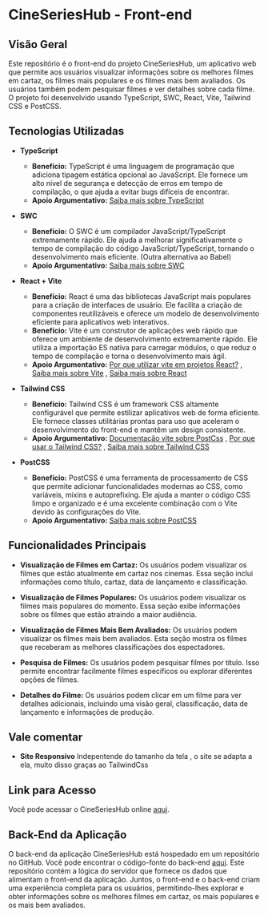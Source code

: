 # CineSeriesHub - Front-end

## Visão Geral

Este repositório é o front-end do projeto CineSeriesHub, um aplicativo web que permite aos usuários visualizar informações sobre os melhores filmes em cartaz, os filmes mais populares e os filmes mais bem avaliados. Os usuários também podem pesquisar filmes e ver detalhes sobre cada filme. O projeto foi desenvolvido usando TypeScript, SWC, React, Vite, Tailwind CSS e PostCSS.

## Tecnologias Utilizadas

- **TypeScript**
  - **Benefício:** TypeScript é uma linguagem de programação que adiciona tipagem estática opcional ao JavaScript. Ele fornece um alto nível de segurança e detecção de erros em tempo de compilação, o que ajuda a evitar bugs difíceis de encontrar.
  - **Apoio Argumentativo:** [Saiba mais sobre TypeScript](https://www.typescriptlang.org/)

- **SWC**
  - **Benefício:** O SWC é um compilador JavaScript/TypeScript extremamente rápido. Ele ajuda a melhorar significativamente o tempo de compilação do código JavaScript/TypeScript, tornando o desenvolvimento mais eficiente. (Outra alternativa ao Babel)
  - **Apoio Argumentativo:** [Saiba mais sobre SWC](https://swc.rs/)

- **React + Vite**
  - **Benefício:** React é uma das bibliotecas JavaScript mais populares para a criação de interfaces de usuário. Ele facilita a criação de componentes reutilizáveis e oferece um modelo de desenvolvimento eficiente para aplicativos web interativos.
  - **Benefício:** Vite é um construtor de aplicações web rápido que oferece um ambiente de desenvolvimento extremamente rápido. Ele utiliza a importação ES nativa para carregar módulos, o que reduz o tempo de compilação e torna o desenvolvimento mais ágil.
  - **Apoio Argumentativo:** [Por que utilizar vite em projetos React?](https://www.dataside.com.br/dataside-community/discussoes-gerais/por-que-utilizar-vite-em-projetos-react#:~:text=O%20vite%20n%C3%A3o%20usa%20o,e%20export%20nativo%20do%20navegador) , [Saiba mais sobre Vite](https://vitejs.dev/) , [Saiba mais sobre React](https://reactjs.org/)

- **Tailwind CSS**
  - **Benefício:** Tailwind CSS é um framework CSS altamente configurável que permite estilizar aplicativos web de forma eficiente. Ele fornece classes utilitárias prontas para uso que aceleram o desenvolvimento do front-end e mantêm um design consistente.
  - **Apoio Argumentativo:** [Documentação vite sobre PostCss](https://pt.vitejs.dev/guide/features.html#postcss) , [Por que usar o Tailwind CSS?](https://www.brasilcode.com.br/tailwind-css-o-que-e-como-usar/#:~:text=O%20Tailwind%20CSS%20pode%20ser,oferece%20em%20termos%20de%20personaliza%C3%A7%C3%A3o.) , [Saiba mais sobre Tailwind CSS](https://tailwindcss.com/)

- **PostCSS**
  - **Benefício:** PostCSS é uma ferramenta de processamento de CSS que permite adicionar funcionalidades modernas ao CSS, como variáveis, mixins e autoprefixing. Ele ajuda a manter o código CSS limpo e organizado e é uma excelente combinação com o Vite devido às configurações do Vite.
  - **Apoio Argumentativo:** [Saiba mais sobre PostCSS](https://postcss.org/)

## Funcionalidades Principais

- **Visualização de Filmes em Cartaz:** Os usuários podem visualizar os filmes que estão atualmente em cartaz nos cinemas. Essa seção inclui informações como título, cartaz, data de lançamento e classificação.

- **Visualização de Filmes Populares:** Os usuários podem visualizar os filmes mais populares do momento. Essa seção exibe informações sobre os filmes que estão atraindo a maior audiência.

- **Visualização de Filmes Mais Bem Avaliados:** Os usuários podem visualizar os filmes mais bem avaliados. Esta seção mostra os filmes que receberam as melhores classificações dos espectadores.

- **Pesquisa de Filmes:** Os usuários podem pesquisar filmes por título. Isso permite encontrar facilmente filmes específicos ou explorar diferentes opções de filmes.

- **Detalhes do Filme:** Os usuários podem clicar em um filme para ver detalhes adicionais, incluindo uma visão geral, classificação, data de lançamento e informações de produção.

## Vale comentar

- **Site Responsivo** Indepentende do tamanho da tela , o site se adapta a ela, muito disso graças ao TailwindCss

## Link para Acesso

Você pode acessar o CineSeriesHub online [aqui](https://main--incredible-kheer-8ca4ec.netlify.app/).

## Back-End da Aplicação

O back-end da aplicação CineSeriesHub está hospedado em um repositório no GitHub. Você pode encontrar o código-fonte do back-end [aqui](https://github.com/Italo-C-TI/CineSeriesHub-Back). Este repositório contém a lógica do servidor que fornece os dados que alimentam o front-end da aplicação. Juntos, o front-end e o back-end criam uma experiência completa para os usuários, permitindo-lhes explorar e obter informações sobre os melhores filmes em cartaz, os mais populares e os mais bem avaliados.
